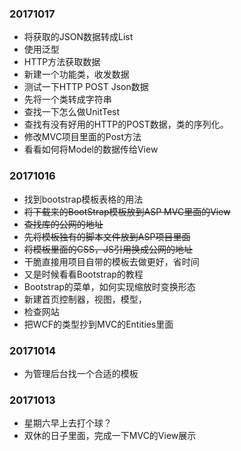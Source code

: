 ### 20171017
* 将获取的JSON数据转成List
* 使用泛型
* HTTP方法获取数据
* 新建一个功能类，收发数据
* 测试一下HTTP POST Json数据
* 先将一个类转成字符串
* 查找一下怎么做UnitTest
* 查找有没有好用的HTTP的POST数据，类的序列化。
* 修改MVC项目里面的Post方法
* 看看如何将Model的数据传给View

### 20171016
* 找到bootstrap模板表格的用法
* ~~将下载来的BootStrap模板放到ASP MVC里面的View~~
* ~~查找库的公网的地址~~
* ~~先将模板独有的脚本文件放到ASP项目里面~~
* ~~将模板里面的CSS，JS引用换成公网的地址~~
* 干脆直接用项目自带的模板去做更好，省时间
* 又是时候看看Bootstrap的教程
* Bootstrap的菜单，如何实现缩放时变换形态
* 新建首页控制器，视图，模型，
* 检查网站
* 把WCF的类型抄到MVC的Entities里面

### 20171014
* 为管理后台找一个合适的模板

### 20171013
* 星期六早上去打个球？
* 双休的日子里面，完成一下MVC的View展示


